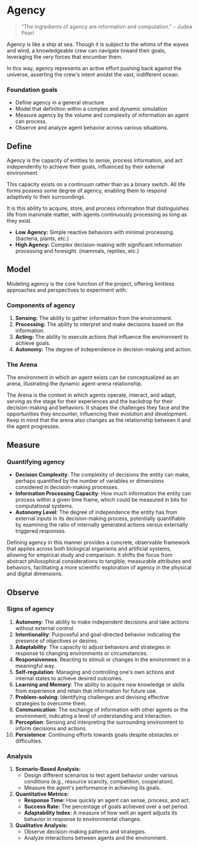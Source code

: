 # Agency

> "The ingredients of agency are information and computation." - Judea Pearl
>

Agency is like a ship at sea. Though it is subject to the whims of the waves and wind, a knowledgeable crew can navigate toward their goals, leveraging the very forces that encumber them.

In this way, agency represents an active effort pushing back against the universe, asserting the crew's intent amidst the vast, indifferent ocean.

### Foundation goals

- Define agency in a general structure
- Model that definition within a complex and dynamic simulation
- Measure agency by the volume and complexity of information an agent can process.
- Observe and analyze agent behavior across various situations.

## Define

Agency is the capacity of entities to sense, process information, and act independently to achieve their goals, influenced by their external environment.

This capacity exists on a continuum rather than as a binary switch. All life forms possess some degree of agency, enabling them to respond adaptively to their surroundings.

It is this ability to acquire, store, and process information that distinguishes life from inanimate matter, with agents continuously processing as long as they exist.

- **Low Agency:** Simple reactive behaviors with minimal processing. (bacteria, plants, etc.)
- **High Agency:** Complex decision-making with significant information processing and foresight. (mammals, reptiles, etc.)

## Model

Modeling agency is the core function of the project, offering limitless approaches and perspectives to experiment with.

### Components of agency

1. **Sensing:** The ability to gather information from the environment.
2. **Processing:** The ability to interpret and make decisions based on the information.
3. **Acting:** The ability to execute actions that influence the environment to achieve goals.
4. **Autonomy:** The degree of independence in decision-making and action.

### The Arena

The environment in which an agent exists can be conceptualized as an arena, illustrating the dynamic agent-arena relationship.

The Arena is the context in which agents operate, interact, and adapt, serving as the stage for their experiences and the backdrop for their decision-making and behaviors. It shapes the challenges they face and the opportunities they encounter, influencing their evolution and development. Keep in mind that the arena also changes as the relationship between it and the agent progresses.

## Measure

### Quantifying agency

- **Decision Complexity**: The complexity of decisions the entity can make, perhaps quantified by the number of variables or dimensions considered in decision-making processes.
- **Information Processing Capacity**: How much information the entity can process within a given time frame, which could be measured in bits for computational systems.
- **Autonomy Level**: The degree of independence the entity has from external inputs in its decision-making process, potentially quantifiable by examining the ratio of internally generated actions versus externally triggered responses.

Defining agency in this manner provides a concrete, observable framework that applies across both biological organisms and artificial systems, allowing for empirical study and comparison. It shifts the focus from abstract philosophical considerations to tangible, measurable attributes and behaviors, facilitating a more scientific exploration of agency in the physical and digital dimensions.

## Observe

### Signs of agency

1. **Autonomy**: The ability to make independent decisions and take actions without external control.
2. **Intentionality**: Purposeful and goal-directed behavior indicating the presence of objectives or desires.
3. **Adaptability**: The capacity to adjust behaviors and strategies in response to changing environments or circumstances.
4. **Responsiveness**: Reacting to stimuli or changes in the environment in a meaningful way.
5. **Self-regulation**: Managing and controlling one's own actions and internal states to achieve desired outcomes.
6. **Learning and Memory**: The ability to acquire new knowledge or skills from experience and retain that information for future use.
7. **Problem-solving**: Identifying challenges and devising effective strategies to overcome them.
8. **Communication**: The exchange of information with other agents or the environment, indicating a level of understanding and interaction.
9. **Perception**: Sensing and interpreting the surrounding environment to inform decisions and actions.
10. **Persistence**: Continuing efforts towards goals despite obstacles or difficulties.

### Analysis

1. **Scenario-Based Analysis:**
    - Design different scenarios to test agent behavior under various conditions (e.g., resource scarcity, competition, cooperation).
    - Measure the agent's performance in achieving its goals.
2. **Quantitative Metrics:**
    - **Response Time:** How quickly an agent can sense, process, and act.
    - **Success Rate:** The percentage of goals achieved over a set period.
    - **Adaptability Index:** A measure of how well an agent adjusts its behavior in response to environmental changes.
3. **Qualitative Analysis:**
    - Observe decision-making patterns and strategies.
    - Analyze interactions between agents and the environment.

